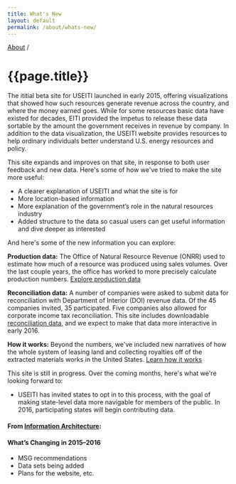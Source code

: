 ```yaml
---
title: What's New
layout: default
permalink: /about/whats-new/
---
```


<div class="container-outer container-padded">

  <div>
    <a class="breadcrumb" href="{{ site.baseurl }}/about/">About</a>
    /
  </div>

  <h1>{{page.title}}</h1>
  
  <p>The ititial beta site for USEITI launched in early 2015, offering visualizations that showed how such resources generate revenue across the country, and where the money earned goes. While for some resources basic data have existed for decades, EITI provided the impetus to release these data sortable by the amount the government receives in revenue by company. In addition to the data visualization, the USEITI website provides resources to help ordinary individuals better understand U.S. energy resources and policy.</p>

  <p>This site expands and improves on that site, in response to both user feedback and new data. Here's some of how we've tried to make the site more useful:</p>

  <ul>
    <li>A clearer explanation of USEITI and what the site is for</li>
    <li>More location-based information</li>
    <li>More explanation of the government’s role in the natural resources industry</li>
    <li>Added structure to the data so casual users can get useful information and dive deeper as interested</li>
  </ul>

  <p>And here's some of the new information you can explore:</p>

  <p><strong>Production data:</strong> The Office of Natural Resource Revenue (ONRR) used to estimate how much of a resource was produced using sales volumes. Over the last couple years, the office has worked to more precisely calculate production numbers. <a href="">Explore production data</a></p>

  <p><strong>Reconciliation data:</strong> A number of companies were asked to submit data for reconciliation with Department of Interior (DOI) revenue data. Of the 45 companies invited, 35 participated. Five companies also allowed for corporate income tax reconciliation. This site includes downloadable <a href="">reconciliation data</a>, and we expect to make that data more interactive in early 2016.</p>

  <p><strong>How it works:</strong> Beyond the numbers, we've included new narratives of how the whole system of leasing land and collecting royalties off of the extracted materials works in the United States. <a href="">Learn how it works</a></p>

  <p>This site is still in progress. Over the coming months, here's what we're looking forward to:</p>

  <ul>
    <li>USEITI has invited states to opt in to this process, with the goal of making state-level data more navigable for members of the public. In 2016, participating states will begin contributing data.</li>
  </ul>

  <h4>From <a href="https://github.com/18F/doi-extractives-data/wiki/Information-Architecture">Information Architecture</a>:</h4>
  <h4>
    What’s Changing in 2015–2016
  </h4>
  <ul class="list-bullet">
  	<li>MSG recommendations</li>
		<li>Data sets being added</li>
		<li>Plans for the website, etc.</li>
  </ul>

</div>
